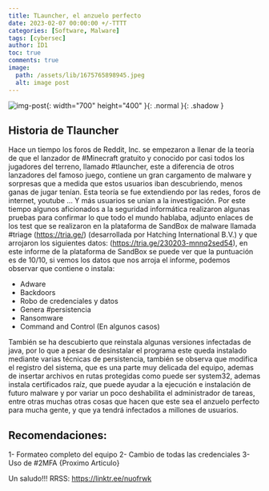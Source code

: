 ```yaml
---
title: TLauncher, el anzuelo perfecto
date: 2023-02-07 00:00:00 +/-TTTT
categories: [Software, Malware]
tags: [cybersec]
author: ID1
toc: true
comments: true
image:
  path: /assets/lib/1675765898945.jpeg
  alt: image post
---
```


![img-post](/assets/lib/1675765898945.jpeg){: width="700" height="400" }{: .normal }{: .shadow }

## Historia de Tlauncher

Hace un tiempo los foros de Reddit, Inc. se empezaron a llenar de la teoría de que el lanzador de #Minecraft gratuito y conocido por casi todos los jugadores del terreno, llamado #tlauncher, este a diferencia de otros lanzadores del famoso juego, contiene un gran cargamento de malware y sorpresas que a medida que estos usuarios iban descubriendo, menos ganas de jugar tenían. Esta teoría se fue extendiendo por las redes, foros de internet, youtube ... Y más usuarios se unían a la investigación. Por este tiempo algunos aficionados a la seguridad informática realizaron algunas pruebas para confirmar lo que todo el mundo hablaba, adjunto enlaces de los test que se realizaron en la plataforma de SandBox de malware llamada #triage (https://tria.ge/) (desarrollada por Hatching International B.V.) y que arrojaron los siguientes datos: (https://tria.ge/230203-mnnq2sed54), en este informe de la plataforma de SandBox se puede ver que la puntuación es de 10/10, si vemos los datos que nos arroja el informe, podemos observar que contiene o instala:

- Adware
- Backdoors
- Robo de credenciales y datos
- Genera #persistencia
- Ransomware
- Command and Control (En algunos casos)

También se ha descubierto que reinstala algunas versiones infectadas de java, por lo que a pesar de desinstalar el programa este queda instalado mediante varias técnicas de persistencia, también se observa que modifica el registro del sistema, que es una parte muy delicada del equipo, ademas de insertar archivos en rutas protegidas como puede ser system32, ademas instala certificados raíz, que puede ayudar a la ejecución e instalación de futuro malware y por variar un poco deshabilita el administrador de tareas, entre otras muchas otras cosas que hacen que este sea el anzuelo perfecto para mucha gente, y que ya tendrá infectados a millones de usuarios.

## Recomendaciones:

1- Formateo completo del equipo
2- Cambio de todas las credenciales
3- Uso de #2MFA {Proximo Articulo}

Un saludo!!!
RRSS: https://linktr.ee/nuofrwk

